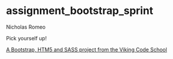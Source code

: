 assignment_bootstrap_sprint
===========================
Nicholas Romeo


Pick yourself up!

[A Bootstrap, HTM5 and SASS project from the Viking Code School](http://www.vikingcodeschool.com)
